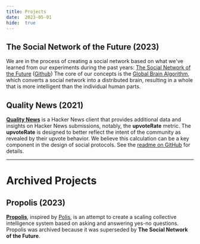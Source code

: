 ```yaml
---
title: Projects
date:  2023-05-01
hide:  true
---
```


## The Social Network of the Future (2023)

We are in the process of creating a social network based on what we've learned
from our experiments during the past years:
[The Social Network of the Future](https://social-protocols.org/social-network/)
([Github](https://github.com/social-protocols/social-network)) The core of our
concepts is the
[Global Brain Algorithm](https://social-protocols.org/global-brain), which
converts a social network into a distributed brain, resulting in a whole that is
more intelligent than the individual human parts.

## Quality News (2021)

[**Quality News**](https://news.social-protocols.org/) is a Hacker News client
that provides additional data and insights on Hacker News submissions, notably,
the **upvoteRate** metric. The **upvoteRate** is designed to better reflect the
intent of the community as revealed by their upvote behavior. We believe this
calculation can be a key component in the design of social protocols. See the
[readme on GitHub](https://github.com/social-protocols/news#readme) for details.

---

# Archived Projects

## Propolis (2023)

[**Propolis**](https://github.com/social-protocols/propolis), inspired by
[Polis](https://pol.is), is an attempt to create a scaling collective
intelligence system based on asking and answering yes-no questions.
Propolis was archived because it was superseded by **The Social Network of the Future**.
